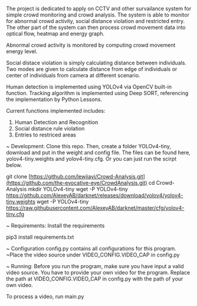 The project is dedicated to apply on CCTV and other survailance system for simple crowd monitoring and crowd analysis. The system is able to monitor for abnormal crowd activity, social distance violation and restricted entry. The other part of the system can then process crowd movement data into optical flow, heatmap and energy graph.

Abnormal crowd activity is monitored by computing crowd movement energy level.

Social distace violation is simply calculating distance between individuals. Two modes are given to calculate distance from edge of individuals or center of individuals from camera at different scenario.

Human detection is implemented using YOLOv4 via OpenCV built-in function. Tracking algorithm is implemented using Deep SORT, referencing the implementation by Python Lessons.

Current functions implemented includes:
1. Human Detection and Recognition
2. Social distance rule violation
3. Entries to restriced areas

~ Development:
 Clone this repo. Then, create a folder YOLOv4-tiny, download and put in the weight and config file. The files can be found here, yolov4-tiny.weights and yolov4-tiny.cfg. Or you can just run the scirpt below.

git clone [https://github.com/lewjiayi/Crowd-Analysis.git](https://github.com/the-evocative-eye/CrowdAnalysis.git)
cd Crowd-Analysis
mkdir YOLOv4-tiny
wget -P YOLOv4-tiny https://github.com/AlexeyAB/darknet/releases/download/yolov4/yolov4-tiny.weights
wget -P YOLOv4-tiny https://raw.githubusercontent.com/AlexeyAB/darknet/master/cfg/yolov4-tiny.cfg

~ Requirements:
Install the requirements

pip3 install requirements.txt

~ Configuration
config.py contains all configurations for this program.
~Place the video source under VIDEO_CONFIG.VIDEO_CAP in config.py


~ Running:
Before you run the program, make sure you have input a valid video source. You have to provide your own video for the program. Replace the path at VIDEO_CONFIG.VIDEO_CAP in config.py with the path of your own video.

To process a video, run main.py

